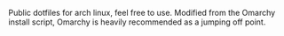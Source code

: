 Public dotfiles for arch linux, feel free to use. Modified from the Omarchy install script, Omarchy is heavily recommended as a jumping off point.
